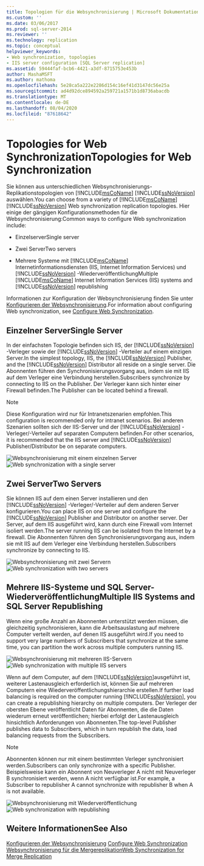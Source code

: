 ```yaml
---
title: Topologien für die Websynchronisierung | Microsoft Dokumentation
ms.custom: ''
ms.date: 03/06/2017
ms.prod: sql-server-2014
ms.reviewer: ''
ms.technology: replication
ms.topic: conceptual
helpviewer_keywords:
- Web synchronization, topologies
- IIS server configuration [SQL Server replication]
ms.assetid: 59444faf-bcb6-4421-a3df-8715753e453b
author: MashaMSFT
ms.author: mathoma
ms.openlocfilehash: 5e28ca5a222e2286d154c16ef41d3147dc56e25a
ms.sourcegitcommit: ad4d92dce894592a259721a1571b1d8736abacdb
ms.translationtype: MT
ms.contentlocale: de-DE
ms.lasthandoff: 08/04/2020
ms.locfileid: "87618642"
---
```

# <a name="topologies-for-web-synchronization"></a><span data-ttu-id="0b658-102">Topologies for Web Synchronization</span><span class="sxs-lookup"><span data-stu-id="0b658-102">Topologies for Web Synchronization</span></span>
  <span data-ttu-id="0b658-103">Sie können aus unterschiedlichen Websynchronisierungs-Replikationstopologien von [!INCLUDE[msCoName](../../includes/msconame-md.md)] [!INCLUDE[ssNoVersion](../../includes/ssnoversion-md.md)] auswählen.</span><span class="sxs-lookup"><span data-stu-id="0b658-103">You can choose from a variety of [!INCLUDE[msCoName](../../includes/msconame-md.md)] [!INCLUDE[ssNoVersion](../../includes/ssnoversion-md.md)] Web synchronization replication topologies.</span></span> <span data-ttu-id="0b658-104">Hier einige der gängigen Konfigurationsmethoden für die Websynchronisierung:</span><span class="sxs-lookup"><span data-stu-id="0b658-104">Common ways to configure Web synchronization include:</span></span>  
  
-   <span data-ttu-id="0b658-105">Einzelserver</span><span class="sxs-lookup"><span data-stu-id="0b658-105">Single server</span></span>  
  
-   <span data-ttu-id="0b658-106">Zwei Server</span><span class="sxs-lookup"><span data-stu-id="0b658-106">Two servers</span></span>  
  
-   <span data-ttu-id="0b658-107">Mehrere Systeme mit [!INCLUDE[msCoName](../../includes/msconame-md.md)] Internetinformationsdiensten (IIS, Internet Information Services) und [!INCLUDE[ssNoVersion](../../includes/ssnoversion-md.md)] -Wiederveröffentlichung</span><span class="sxs-lookup"><span data-stu-id="0b658-107">Multiple [!INCLUDE[msCoName](../../includes/msconame-md.md)] Internet Information Services (IIS) systems and [!INCLUDE[ssNoVersion](../../includes/ssnoversion-md.md)] republishing</span></span>  
  
 <span data-ttu-id="0b658-108">Informationen zur Konfiguration der Websynchronisierung finden Sie unter [Konfigurieren der Websynchronisierung](configure-web-synchronization.md).</span><span class="sxs-lookup"><span data-stu-id="0b658-108">For information about configuring Web synchronization, see [Configure Web Synchronization](configure-web-synchronization.md).</span></span>  
  
## <a name="single-server"></a><span data-ttu-id="0b658-109">Einzelner Server</span><span class="sxs-lookup"><span data-stu-id="0b658-109">Single Server</span></span>  
 <span data-ttu-id="0b658-110">In der einfachsten Topologie befinden sich IIS, der [!INCLUDE[ssNoVersion](../../includes/ssnoversion-md.md)] -Verleger sowie der [!INCLUDE[ssNoVersion](../../includes/ssnoversion-md.md)] -Verteiler auf einem einzigen Server.</span><span class="sxs-lookup"><span data-stu-id="0b658-110">In the simplest topology, IIS, the [!INCLUDE[ssNoVersion](../../includes/ssnoversion-md.md)] Publisher, and the [!INCLUDE[ssNoVersion](../../includes/ssnoversion-md.md)] Distributor all reside on a single server.</span></span> <span data-ttu-id="0b658-111">Die Abonnenten führen den Synchronisierungsvorgang aus, indem sie mit IIS auf dem Verleger eine Verbindung herstellen.</span><span class="sxs-lookup"><span data-stu-id="0b658-111">Subscribers synchronize by connecting to IIS on the Publisher.</span></span> <span data-ttu-id="0b658-112">Der Verleger kann sich hinter einer Firewall befinden.</span><span class="sxs-lookup"><span data-stu-id="0b658-112">The Publisher can be located behind a firewall.</span></span>  
  
> [!NOTE]  
>  <span data-ttu-id="0b658-113">Diese Konfiguration wird nur für Intranetszenarien empfohlen.</span><span class="sxs-lookup"><span data-stu-id="0b658-113">This configuration is recommended only for intranet scenarios.</span></span> <span data-ttu-id="0b658-114">Bei anderen Szenarien sollten sich der IIS-Server und der [!INCLUDE[ssNoVersion](../../includes/ssnoversion-md.md)] -Verleger/-Verteiler auf separaten Computern befinden.</span><span class="sxs-lookup"><span data-stu-id="0b658-114">For other scenarios, it is recommended that the IIS server and [!INCLUDE[ssNoVersion](../../includes/ssnoversion-md.md)] Publisher/Distributor be on separate computers.</span></span>  
  
 <span data-ttu-id="0b658-115">![Websynchronisierung mit einem einzelnen Server](media/web-sync02.gif "Websynchronisierung mit einem einzelnen Server")</span><span class="sxs-lookup"><span data-stu-id="0b658-115">![Web synchronization with a single server](media/web-sync02.gif "Web synchronization with a single server")</span></span>  
  
## <a name="two-servers"></a><span data-ttu-id="0b658-116">Zwei Server</span><span class="sxs-lookup"><span data-stu-id="0b658-116">Two Servers</span></span>  
 <span data-ttu-id="0b658-117">Sie können IIS auf dem einen Server installieren und den [!INCLUDE[ssNoVersion](../../includes/ssnoversion-md.md)] -Verleger/-Verteiler auf dem anderen Server konfigurieren.</span><span class="sxs-lookup"><span data-stu-id="0b658-117">You can place IIS on one server and configure the [!INCLUDE[ssNoVersion](../../includes/ssnoversion-md.md)] Publisher and Distributor on another server.</span></span> <span data-ttu-id="0b658-118">Der Server, auf dem IIS ausgeführt wird, kann durch eine Firewall vom Internet isoliert werden.</span><span class="sxs-lookup"><span data-stu-id="0b658-118">The server running IIS can be isolated from the Internet by a firewall.</span></span> <span data-ttu-id="0b658-119">Die Abonnenten führen den Synchronisierungsvorgang aus, indem sie mit IIS auf dem Verleger eine Verbindung herstellen.</span><span class="sxs-lookup"><span data-stu-id="0b658-119">Subscribers synchronize by connecting to IIS.</span></span>  
  
 <span data-ttu-id="0b658-120">![Websynchronisierung mit zwei Servern](media/web-sync03.gif "Websynchronisierung mit zwei Servern")</span><span class="sxs-lookup"><span data-stu-id="0b658-120">![Web synchronization with two servers](media/web-sync03.gif "Web synchronization with two servers")</span></span>  
  
## <a name="multiple-iis-systems-and-sql-server-republishing"></a><span data-ttu-id="0b658-121">Mehrere IIS-Systeme und SQL Server-Wiederveröffentlichung</span><span class="sxs-lookup"><span data-stu-id="0b658-121">Multiple IIS Systems and SQL Server Republishing</span></span>  
 <span data-ttu-id="0b658-122">Wenn eine große Anzahl an Abonnenten unterstützt werden müssen, die gleichzeitig synchronisieren, kann die Arbeitsauslastung auf mehrere Computer verteilt werden, auf denen IIS ausgeführt wird.</span><span class="sxs-lookup"><span data-stu-id="0b658-122">If you need to support very large numbers of Subscribers that synchronize at the same time, you can partition the work across multiple computers running IIS.</span></span>  
  
 <span data-ttu-id="0b658-123">![Websynchronisierung mit mehreren IIS-Servern](media/web-sync04.gif "Websynchronisierung mit mehreren IIS-Servern")</span><span class="sxs-lookup"><span data-stu-id="0b658-123">![Web synchronization with multiple IIS servers](media/web-sync04.gif "Web synchronization with multiple IIS servers")</span></span>  
  
 <span data-ttu-id="0b658-124">Wenn auf dem Computer, auf dem [!INCLUDE[ssNoVersion](../../includes/ssnoversion-md.md)]ausgeführt ist, weiterer Lastenausgleich erforderlich ist, können Sie auf mehreren Computern eine Wiederveröffentlichungshierarchie erstellen.</span><span class="sxs-lookup"><span data-stu-id="0b658-124">If further load balancing is required on the computer running [!INCLUDE[ssNoVersion](../../includes/ssnoversion-md.md)], you can create a republishing hierarchy on multiple computers.</span></span> <span data-ttu-id="0b658-125">Der Verleger der obersten Ebene veröffentlicht Daten für Abonnenten, die die Daten wiederum erneut veröffentlichen; hierbei erfolgt der Lastenausgleich hinsichtlich Anforderungen von Abonnenten.</span><span class="sxs-lookup"><span data-stu-id="0b658-125">The top-level Publisher publishes data to Subscribers, which in turn republish the data, load balancing requests from the Subscribers.</span></span>  
  
> [!NOTE]  
>  <span data-ttu-id="0b658-126">Abonnenten können nur mit einem bestimmten Verleger synchronisiert werden.</span><span class="sxs-lookup"><span data-stu-id="0b658-126">Subscribers can only synchronize with a specific Publisher.</span></span> <span data-ttu-id="0b658-127">Beispielsweise kann ein Abonnent von Neuverleger A nicht mit Neuverleger B synchronisiert werden, wenn A nicht verfügbar ist.</span><span class="sxs-lookup"><span data-stu-id="0b658-127">For example, a Subscriber to republisher A cannot synchronize with republisher B when A is not available.</span></span>  
  
 <span data-ttu-id="0b658-128">![Websynchronisierung mit Wiederveröffentlichung](media/web-sync05.gif "Websynchronisierung mit Wiederveröffentlichung")</span><span class="sxs-lookup"><span data-stu-id="0b658-128">![Web synchronization with republishing](media/web-sync05.gif "Web synchronization with republishing")</span></span>  
  
## <a name="see-also"></a><span data-ttu-id="0b658-129">Weitere Informationen</span><span class="sxs-lookup"><span data-stu-id="0b658-129">See Also</span></span>  
 <span data-ttu-id="0b658-130">[Konfigurieren der Websynchronisierung](configure-web-synchronization.md) </span><span class="sxs-lookup"><span data-stu-id="0b658-130">[Configure Web Synchronization](configure-web-synchronization.md) </span></span>  
 [<span data-ttu-id="0b658-131">Websynchronisierung für die Mergereplikation</span><span class="sxs-lookup"><span data-stu-id="0b658-131">Web Synchronization for Merge Replication</span></span>](web-synchronization-for-merge-replication.md)  
  
  
